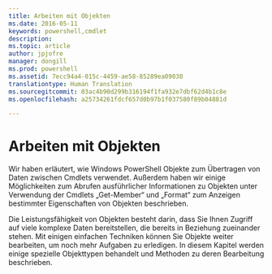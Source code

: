 ```yaml
---
title: Arbeiten mit Objekten
ms.date: 2016-05-11
keywords: powershell,cmdlet
description: 
ms.topic: article
author: jpjofre
manager: dongill
ms.prod: powershell
ms.assetid: 7ecc94a4-015c-4459-ae58-85289ea09030
translationtype: Human Translation
ms.sourcegitcommit: 03ac4b90d299b316194f1fa932e7dbf62d4b1c8e
ms.openlocfilehash: a25734261fdcf657d0b97b1f037580f89b04881d

---
```


# Arbeiten mit Objekten
Wir haben erläutert, wie Windows PowerShell Objekte zum Übertragen von Daten zwischen Cmdlets verwendet. Außerdem haben wir einige Möglichkeiten zum Abrufen ausführlicher Informationen zu Objekten unter Verwendung der Cmdlets „Get\-Member“ und „Format“ zum Anzeigen bestimmter Eigenschaften von Objekten beschrieben.

Die Leistungsfähigkeit von Objekten besteht darin, dass Sie Ihnen Zugriff auf viele komplexe Daten bereitstellen, die bereits in Beziehung zueinander stehen. Mit einigen einfachen Techniken können Sie Objekte weiter bearbeiten, um noch mehr Aufgaben zu erledigen. In diesem Kapitel werden einige spezielle Objekttypen behandelt und Methoden zu deren Bearbeitung beschrieben.




<!--HONumber=Jun16_HO4-->


